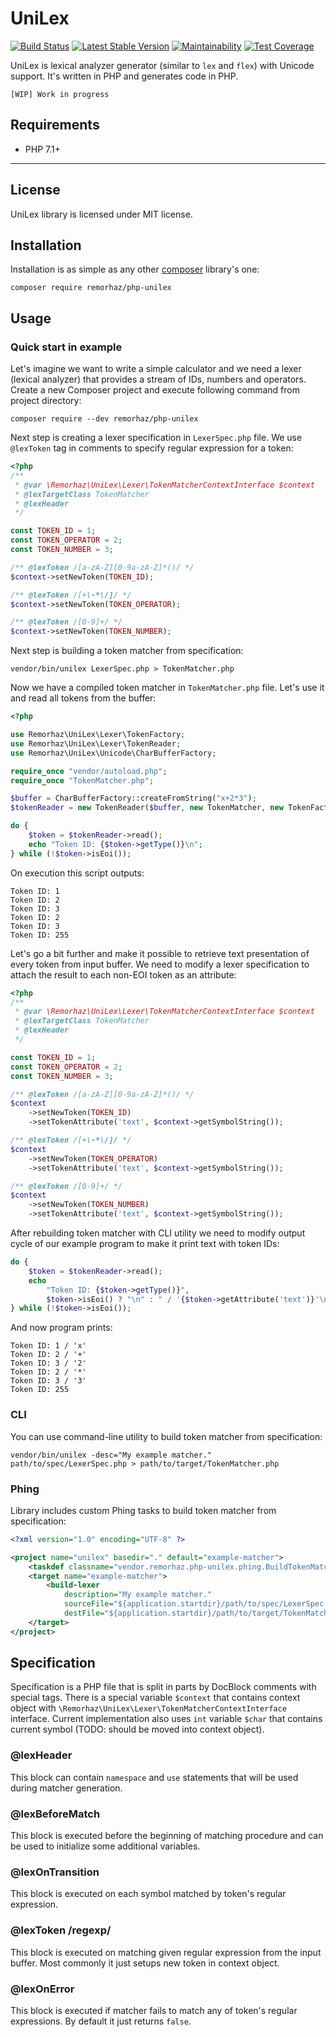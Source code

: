# UniLex

[![Build Status](https://travis-ci.org/remorhaz/php-unilex.svg?branch=master)](https://travis-ci.org/remorhaz/php-unilex)
[![Latest Stable Version](https://poser.pugx.org/remorhaz/php-unilex/version)](https://packagist.org/packages/remorhaz/php-unilex)
[![Maintainability](https://api.codeclimate.com/v1/badges/86f9f83bebfb4d44a210/maintainability)](https://codeclimate.com/github/remorhaz/php-unilex/maintainability)
[![Test Coverage](https://api.codeclimate.com/v1/badges/86f9f83bebfb4d44a210/test_coverage)](https://codeclimate.com/github/remorhaz/php-unilex/test_coverage)

UniLex is lexical analyzer generator (similar to `lex` and `flex`) with Unicode support.
It's written in PHP and generates code in PHP.

```
[WIP] Work in progress
```
## Requirements
* PHP 7.1+

***
## License
UniLex library is licensed under MIT license.

## Installation
Installation is as simple as any other [composer](https://getcomposer.org/) library's one:
```
composer require remorhaz/php-unilex
```

## Usage
### Quick start in example
Let's imagine we want to write a simple calculator and we need a lexer (lexical analyzer) that provides a stream of IDs, numbers and operators.
Create a new Composer project and execute following command from project directory:
```
composer require --dev remorhaz/php-unilex
```
Next step is creating a lexer specification in `LexerSpec.php` file. We use `@lexToken` tag in comments to specify regular expression for a token:
```php
<?php
/**
 * @var \Remorhaz\UniLex\Lexer\TokenMatcherContextInterface $context
 * @lexTargetClass TokenMatcher
 * @lexHeader
 */

const TOKEN_ID = 1;
const TOKEN_OPERATOR = 2;
const TOKEN_NUMBER = 3;

/** @lexToken /[a-zA-Z][0-9a-zA-Z]*()/ */
$context->setNewToken(TOKEN_ID);

/** @lexToken /[+\-*\/]/ */
$context->setNewToken(TOKEN_OPERATOR);

/** @lexToken /[0-9]+/ */
$context->setNewToken(TOKEN_NUMBER);
```
Next step is building a token matcher from specification:
```
vendor/bin/unilex LexerSpec.php > TokenMatcher.php
```
Now we have a compiled token matcher in `TokenMatcher.php` file. Let's use it and read all tokens from the buffer:
```php
<?php

use Remorhaz\UniLex\Lexer\TokenFactory;
use Remorhaz\UniLex\Lexer\TokenReader;
use Remorhaz\UniLex\Unicode\CharBufferFactory;

require_once "vendor/autoload.php";
require_once "TokenMatcher.php";

$buffer = CharBufferFactory::createFromString("x+2*3");
$tokenReader = new TokenReader($buffer, new TokenMatcher, new TokenFactory(0xFF));

do {
    $token = $tokenReader->read();
    echo "Token ID: {$token->getType()}\n";
} while (!$token->isEoi());
```
On execution this script outputs:
```
Token ID: 1
Token ID: 2
Token ID: 3
Token ID: 2
Token ID: 3
Token ID: 255
```
Let's go a bit further and make it possible to retrieve text presentation of every token from input buffer. We need to modify a lexer specification to attach the result to each non-EOI token as an attribute:
```php
<?php
/**
 * @var \Remorhaz\UniLex\Lexer\TokenMatcherContextInterface $context
 * @lexTargetClass TokenMatcher
 * @lexHeader
 */

const TOKEN_ID = 1;
const TOKEN_OPERATOR = 2;
const TOKEN_NUMBER = 3;

/** @lexToken /[a-zA-Z][0-9a-zA-Z]*()/ */
$context
    ->setNewToken(TOKEN_ID)
    ->setTokenAttribute('text', $context->getSymbolString());

/** @lexToken /[+\-*\/]/ */
$context
    ->setNewToken(TOKEN_OPERATOR)
    ->setTokenAttribute('text', $context->getSymbolString());

/** @lexToken /[0-9]+/ */
$context
    ->setNewToken(TOKEN_NUMBER)
    ->setTokenAttribute('text', $context->getSymbolString());
```
After rebuilding token matcher with CLI utility we need to modify output cycle of our example program to make it print text with token IDs:
```php
do {
    $token = $tokenReader->read();
    echo
        "Token ID: {$token->getType()}",
        $token->isEoi() ? "\n" : " / '{$token->getAttribute('text')}'\n";
} while (!$token->isEoi());
```
And now program prints:
```
Token ID: 1 / 'x'
Token ID: 2 / '+'
Token ID: 3 / '2'
Token ID: 2 / '*'
Token ID: 3 / '3'
Token ID: 255
```

### CLI
You can use command-line utility to build token matcher from specification:
```
vendor/bin/unilex -desc="My example matcher." path/to/spec/LexerSpec.php > path/to/target/TokenMatcher.php
```

### Phing
Library includes custom Phing tasks to build token matcher from specification:
```xml
<?xml version="1.0" encoding="UTF-8" ?>

<project name="unilex" basedir="." default="example-matcher">
    <taskdef classname="vendor.remorhaz.php-unilex.phing.BuildTokenMatcher" name="build-lexer" />
    <target name="example-matcher">
        <build-lexer
            description="My example matcher."
            sourceFile="${application.startdir}/path/to/spec/LexerSpec.php"
            destFile="${application.startdir}/path/to/target/TokenMatcher.php" />
    </target>
</project>
```

## Specification
Specification is a PHP file that is split in parts by DocBlock comments with special tags. There is a special variable `$context` that contains context object with `\Remorhaz\UniLex\Lexer\TokenMatcherContextInterface` interface. Current implementation also uses `int` variable `$char` that contains current symbol (TODO: should be moved into context object).
### @lexHeader
This block can contain `namespace` and `use` statements that will be used during matcher generation.
### @lexBeforeMatch
This block is executed before the beginning of matching procedure and can be used to initialize some additional variables.
### @lexOnTransition
This block is executed on each symbol matched by token's regular expression.
### @lexToken /regexp/
This block is executed on matching given regular expression from the input buffer. Most commonly it just setups new token in context object.
### @lexOnError
This block is executed if matcher fails to match any of token's regular expressions. By default it just returns `false`.
